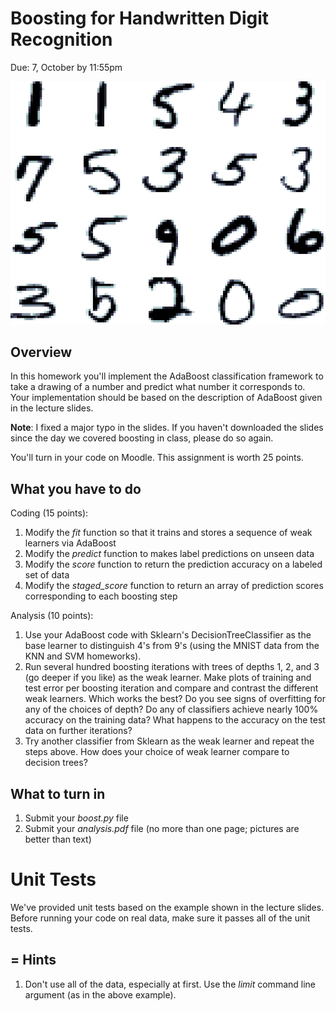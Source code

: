 Boosting for Handwritten Digit Recognition 
=

Due: 7, October by 11:55pm

![Samples of Handwritten Digits](mnist.png "MNIST Digits")

Overview
--------

In this homework you'll implement the AdaBoost classification
framework to take a drawing of a number and predict what number it
corresponds to.  Your implementation should be based on the description 
of AdaBoost given in the lecture slides.  

**Note**: I fixed a major typo in the slides.  If you haven't downloaded
the slides since the day we covered boosting in class, please do so again. 


You'll turn in your code on Moodle.  This assignment is worth 25
points.

What you have to do
----

Coding (15 points):

1.  Modify the _fit_ function so that it trains and stores a sequence of weak learners via AdaBoost  
1.  Modify the _predict_ function to makes label predictions on unseen data 
1.  Modify the _score_ function to return the prediction accuracy on a labeled set of data 
1.  Modify the *staged_score* function to return an array of prediction scores corresponding to each boosting step 

Analysis (10 points):

1.  Use your AdaBoost code with Sklearn's DecisionTreeClassifier as the base learner to distinguish 4's from 9's (using the MNIST data from the KNN and SVM homeworks). 
1.  Run several hundred boosting iterations with trees of depths 1, 2, and 3 (go deeper if you like) as the weak learner.  Make plots of training and test error per boosting iteration and compare and contrast the different weak learners.  Which works the best?  Do you see signs of overfitting for any of the choices of depth?  Do any of classifiers achieve nearly 100% accuracy on the training data?  What happens to the accuracy on the test data on further iterations?    
1.  Try another classifier from Sklearn as the weak learner and repeat the steps above.  How does your choice of weak learner compare to decision trees?  

What to turn in
-

1.  Submit your _boost.py_ file
1.  Submit your _analysis.pdf_ file (no more than one page; pictures
    are better than text)

Unit Tests
=

We've provided unit tests based on the example shown in the lecture slides. 
  Before running your code on real data, make sure it passes
all of the unit tests.

=
Hints
-

1.  Don't use all of the data, especially at first.  Use the _limit_
    command line argument (as in the above example).  
